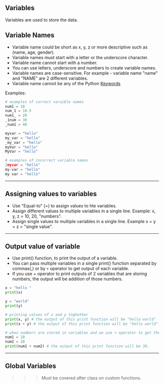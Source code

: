 ## Variables

Variables are used to store the data. 

## Variable Names
- Variable name could be short as x, y, z or more descriptive such as (name, age, gender).
- Variable names must start with a letter or the underscore character.
- Variable name cannot start with a number.
- You can use letters, underscore and numbers to create variable names.
- Variable names are case-sensitive. For example - variable name "name" and "NAME" are 2 different variables. 
- Variable name cannot be any of the Python [Keywords](https://www.w3schools.com/python/python_ref_keywords.asp)

Examples:

```python
# examples of correct varaible names
num1 = 10
num_1 = 10.5
num1_ = 20
_1num = 30
_num1 = 40

myvar = "hello"
my_var = "hello"
_my_var = "hello"
myVar = "hello"
MyVar = "hello"
```


```python
# examples of incorrect variable names
2myvar = "hello"
my-var = "hello"
my var = "hello"
```

---


## Assigning values to variables

- Use "Equal-to" (=) to assign values to hte variables.
- Assign different values to multiple variables in a single line. Example: x, y, z = 10, 20, "numbers".
- Assign single values to multiple variables in a single line. Example x = y = z = "single value".


---


## Output value of variable

- Use print() function, to print the output of a variable.
- You can pass multiple variables in a single print() function separated by commas(,) or by `+` operator to get output of each variable.
- If you use + operator to print outputs of 2 variables that are storing numbers, the output will be addition of those numbers.

```python
x = "hello "
print(x)

y = "world"
print(y)

# printing values of x and y toghether
print(x, y) # the output of this print function will be "hello world"
print(x + y) # the output of this print function will be "hello world"
```

```python
# when numbers are stored in variables and we use + operator to get the combined output of such 2 variables.
num1 = 10
num2 = 20
print(num1 + num2) # the output of this print function will be 30.
```
---


## Global Variables

>>> Must be covered after class on custom functions. 
